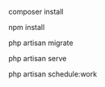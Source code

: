<!-- change .env.example folder to .env  then there set your database configuration info

DB_CONNECTION=mysql
DB_HOST=127.0.0.1
DB_PORT=3306
DB_DATABASE=laravel
DB_USERNAME=root
DB_PASSWORD= -->

<!--create vendor folder for -->
composer install

<!--create node_modules folder for -->
npm install

<!-- To run all of your outstanding migrations, execute the migrate Artisan command: -->
php artisan migrate

<!-- Run laravel project -->
php artisan serve

<!-- This command will run in the foreground and invoke the scheduler  until you exit the command: -->
php artisan schedule:work


